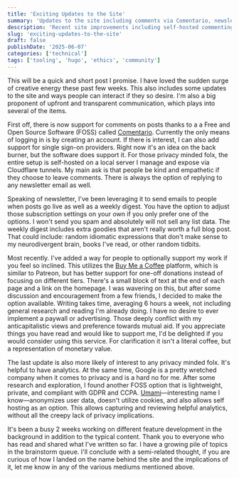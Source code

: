 ```yaml
---
title: 'Exciting Updates to the Site'
summary: 'Updates to the site including comments via Comentario, newsletter enhancements, Buy Me a Coffee support, and privacy-focused Umami analytics—all built on FOSS principles.'
description: 'Recent site improvements including self-hosted commenting system, newsletter functionality, optional support platform, and privacy-compliant analytics using open source solutions.'
slug: 'exciting-updates-to-the-site'
draft: false
publishDate: '2025-06-07'
categories: ['technical']
tags: ['tooling', 'hugo', 'ethics', 'community']
---
```

This will be a quick and short post I promise. I have loved the sudden surge of creative energy these past few weeks. This also includes some updates to the site and ways people can interact if they so desire. I'm also a big proponent of upfront and transparent communication, which plays into several of the items.

First off, there is now support for comments on posts thanks to a a Free and Open Source Software (FOSS) called [Comentario](https://gitlab.com/comentario/comentario). Currently the only means of logging in is by creating an account. If there is interest, I can also add support for single sign-on providers. Right now it's an idea on the back burner, but the software does support it. For those privacy minded folx, the entire setup is self-hosted on a local server I manage and expose via Cloudflare tunnels. My main ask is that people be kind and empathetic if they choose to leave comments. There is always the option of replying to any newsletter email as well.

Speaking of newsletter, I've been leveraging it to send emails to people when posts go live as well as a weekly digest. You have the option to adjust those subscription settings on your own if you only prefer one of the options. I won't send you spam and absolutely will not sell any list data. The weekly digest includes extra goodies that aren't really worth a full blog post. That could include: random idiomatic expressions that don't make sense to my neurodivergent brain, books I've read, or other random tidbits.

Most recently. I've added a way for people to optionally support my work if you feel so inclined. This utilizes the [Buy Me a Coffee](https://buymeacoffee.com/skylerlemay) platform, which is similar to Patreon, but has better support for one-off donations instead of focusing on different tiers. There's a small block of text at the end of each page and a link on the homepage. I was wavering on this, but after some discussion and encouragement from a few friends, I decided to make the option available. Writing takes time, averaging 6 hours a week, not including general research and reading I'm already doing. I have no desire to ever implement a paywall or advertising. Those deeply conflict with my anticapitalistic views and preference towards mutual aid. If you appreciate things you have read and would like to support me, I'd be delighted if you would consider using this service. For clarification it isn't a literal coffee, but a representation of monetary value. 

The last update is also more likely of interest to any privacy minded folx. It's helpful to have analytics. At the same time, Google is a pretty wretched company when it comes to privacy and is a hard no for me. After some research and exploration, I found another FOSS option that is lightweight, private, and compliant with GDPR and CCPA. [Umami](https://umami.is/features)—interesting name I know—anonymizes user data, doesn't utilize cookies, and also allows self hosting as an option. This allows capturing and reviewing helpful analytics, without all the creepy lack of privacy implications.

It's been a busy 2 weeks working on different feature development in the background in addition to the typical content. Thank you to everyone who has read and shared what I've written so far. I have a growing pile of topics in the brainstorm queue. I'll conclude with a semi-related thought, if you are curious of how I landed on the name behind the site and the implications of it, let me know in any of the various mediums mentioned above.
